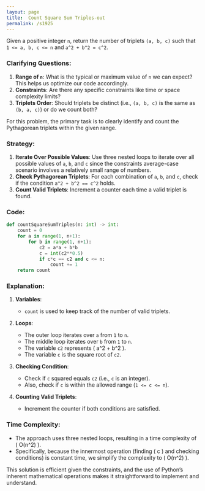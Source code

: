 ```yaml
---
layout: page
title:  Count Square Sum Triples-out
permalink: /s1925
---
```

Given a positive integer `n`, return the number of triplets `(a, b, c)` such that `1 <= a, b, c <= n` and `a^2 + b^2 = c^2`.

### Clarifying Questions:
1. **Range of `n`**: What is the typical or maximum value of `n` we can expect? This helps us optimize our code accordingly.
2. **Constraints**: Are there any specific constraints like time or space complexity limits?
3. **Triplets Order**: Should triplets be distinct (i.e., `(a, b, c)` is the same as `(b, a, c)`) or do we count both?
  
For this problem, the primary task is to clearly identify and count the Pythagorean triplets within the given range.

### Strategy:
1. **Iterate Over Possible Values**: Use three nested loops to iterate over all possible values of `a`, `b`, and `c` since the constraints average-case scenario involves a relatively small range of numbers.
2. **Check Pythagorean Triplets**: For each combination of `a`, `b`, and `c`, check if the condition `a^2 + b^2 == c^2` holds.
3. **Count Valid Triplets**: Increment a counter each time a valid triplet is found.

### Code:
```python
def countSquareSumTriples(n: int) -> int:
    count = 0
    for a in range(1, n+1):
        for b in range(1, n+1):
            c2 = a*a + b*b
            c = int(c2**0.5)
            if c*c == c2 and c <= n:
                count += 1
    return count
```

### Explanation:
1. **Variables**:
   - `count` is used to keep track of the number of valid triplets.
   
2. **Loops**:
   - The outer loop iterates over `a` from `1` to `n`.
   - The middle loop iterates over `b` from `1` to `n`.
   - The variable `c2` represents \( a^2 + b^2 \).
   - The variable `c` is the square root of `c2`.

3. **Checking Condition**:
   - Check if `c` squared equals `c2` (i.e., `c` is an integer).
   - Also, check if `c` is within the allowed range (`1 <= c <= n`).

4. **Counting Valid Triplets**:
   - Increment the counter if both conditions are satisfied.

### Time Complexity:
- The approach uses three nested loops, resulting in a time complexity of \( O(n^2) \).
- Specifically, because the innermost operation (finding \( c \) and checking conditions) is constant time, we simplify the complexity to \( O(n^2) \).

This solution is efficient given the constraints, and the use of Python’s inherent mathematical operations makes it straightforward to implement and understand.